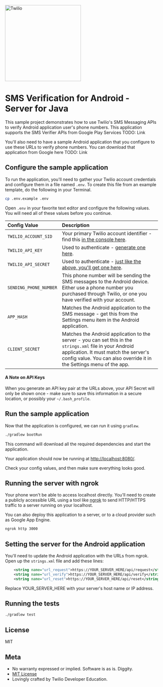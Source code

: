 <a href="https://www.twilio.com">
  <img src="https://static0.twilio.com/marketing/bundles/marketing/img/logos/wordmark-red.svg" alt=Twilio width=250 />
</a>


# SMS Verification for Android - Server for Java

This sample project demonstrates how to use Twilio's SMS Messaging APIs
to verify Android application user's phone numbers. This application supports the SMS Verifier APIs
from Google Play Services TODO: Link

You'll also need to have a sample Android application that you configure to use these URLs to verify phone
numbers. You can download that application from Google here TODO: Link

## Configure the sample application

To run the application, you'll need to gather your Twilio account credentials and configure them
in a file named `.env`. To create this file from an example template, do the following in your
Terminal.

```bash
cp .env.example .env
```

Open `.env` in your favorite text editor and configure the following values. You will need all of these values before you continue.

| Config Value  | Description |
| :-------------  |:------------- |
`TWILIO_ACCOUNT_SID` | Your primary Twilio account identifier - find this [in the console here](https://www.twilio.com/console).
`TWILIO_API_KEY` | Used to authenticate - [generate one here](https://www.twilio.com/console/dev-tools/api-keys).
`TWILIO_API_SECRET` | Used to authenticate - [just like the above, you'll get one here](https://www.twilio.com/console/dev-tools/api-keys).
`SENDING_PHONE_NUMBER` | This phone number will be sending the SMS messages to the Android device. Either use a phone number you purchased through Twilio, or one you have verified with your account.
`APP_HASH` | Matches the Android application to the SMS message - get this from the Settings menu item in the Android application.
`CLIENT_SECRET` | Matches the Android application to the server - you can set this in the `strings.xml` file in your Android application. It must match the server's config value. You can also override it in the Settings menu of the app.

#### A Note on API Keys

When you generate an API key pair at the URLs above, your API Secret will only be shown once -
make sure to save this information in a secure location, or possibly your `~/.bash_profile`.

## Run the sample application

Now that the application is configured, we can run it using `gradlew`.

```bash
./gradlew bootRun
```

This command will download all the required dependencies and start the application.

Your application should now be running at [http://localhost:8080/](http://localhost:8080/).

Check your config values, and then make sure everything looks good.

## Running the server with ngrok

Your phone won't be able to access localhost directly. You'll need to create a publicly accessible URL
using a tool like [ngrok](https://ngrok.com/) to send HTTP/HTTPS traffic to a server running on your localhost.

You can also deploy this application to a server, or to a cloud provider such as Google App Engine.

```bash
ngrok http 3000
```

## Setting the server for the Android application

You'll need to update the Android application with the URLs from ngrok. Open up the `strings.xml` file and add these lines:

``` xml
    <string name="url_request">https://YOUR_SERVER_HERE/api/request</string>
    <string name="url_verify">https://YOUR_SERVER_HERE/api/verify</string>
    <string name="url_reset">https://YOUR_SERVER_HERE/api/reset</string>
```

Replace YOUR_SERVER_HERE with your server's host name or IP address.

## Running the tests

```bash
./gradlew test
```

## License

MIT

## Meta

* No warranty expressed or implied.  Software is as is. Diggity.
* [MIT License](http://www.opensource.org/licenses/mit-license.html)
* Lovingly crafted by Twilio Developer Education.
